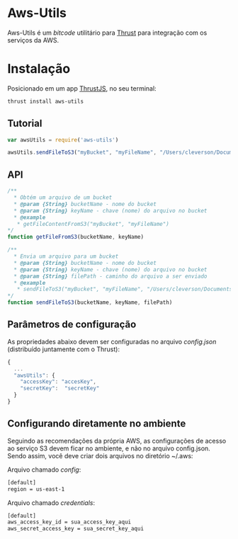 Aws-Utils
===============

Aws-Utils é um *bitcode* utilitário para [Thrust](https://gitlab.com/thrustjs/thrust-seed) para integração com os serviços da AWS.

# Instalação

Posicionado em um app [ThrustJS](https://github.com/thrustjs/thrust), no seu terminal:

```bash
thrust install aws-utils
```

## Tutorial
```javascript
var awsUtils = require('aws-utils')

awsUtils.sendFileToS3("myBucket", "myFileName", "/Users/cleverson/Documents/Softbox/myFile.txt")
```

## API

```javascript
/**
  * Obtém um arquivo de um bucket
  * @param {String} bucketName - nome do bucket
  * @param {String} keyName - chave (nome) do arquivo no bucket
  * @example
   * getFileContentFromS3("myBucket", "myFileName")
*/
function getFileFromS3(bucketName, keyName)

/**
  * Envia um arquivo para um bucket
  * @param {String} bucketName - nome do bucket
  * @param {String} keyName - chave (nome) do arquivo no bucket
  * @param {String} filePath - caminho do arquivo a ser enviado
  * @example
   * sendFileToS3("myBucket", "myFileName", "/Users/cleverson/Documents/Softbox/myFile.txt")
*/
function sendFileToS3(bucketName, keyName, filePath)
```

## Parâmetros de configuração
As propriedades abaixo devem ser configuradas no arquivo *config.json* (distribuído juntamente com o Thrust):

``` javascript
{
  ...
  "awsUtils": {
    "accessKey": "accesKey",
    "secretKey":  "secretKey"
  }
}
```

## Configurando diretamente no ambiente
Seguindo as recomendações da própria AWS, as configurações de acesso ao serviço S3 devem ficar no ambiente, e não no arquivo config.json. Sendo assim, você deve criar dois arquivos no diretório ~/.aws:

Arquivo chamado _config_:
```bash
[default]
region = us-east-1
```

Arquivo chamado _credentials_:
```bash
[default]
aws_access_key_id = sua_access_key_aqui
aws_secret_access_key = sua_secret_key_aqui
```